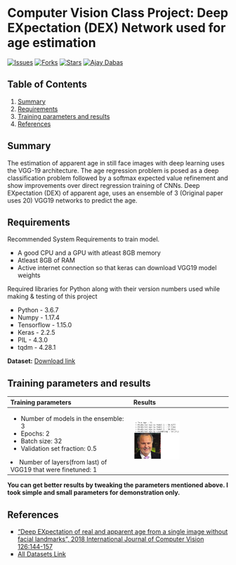 # Computer Vision Class Project: Deep EXpectation (DEX) Network used for age estimation

[![Issues](https://img.shields.io/github/issues/dabasajay/DEX-Deep-Expectation-Network-used-for-age-estimation.svg?color=%231155cc)](https://github.com/dabasajay/DEX-Deep-Expectation-Network-used-for-age-estimation/issues)
[![Forks](https://img.shields.io/github/forks/dabasajay/DEX-Deep-Expectation-Network-used-for-age-estimation.svg?color=%231155cc)](https://github.com/dabasajay/DEX-Deep-Expectation-Network-used-for-age-estimation/network)
[![Stars](https://img.shields.io/github/stars/dabasajay/DEX-Deep-Expectation-Network-used-for-age-estimation.svg?color=%231155cc)](https://github.com/dabasajay/DEX-Deep-Expectation-Network-used-for-age-estimation/stargazers)
[![Ajay Dabas](https://img.shields.io/badge/Ajay-Dabas-825ee4.svg)](https://dabasajay.github.io/)

## Table of Contents

1. [Summary](#Summary)
2. [Requirements](#Requirements)
3. [Training parameters and results](#training-parameters-and-results)
4. [References](#References)


## Summary

The estimation of apparent age in still face images with deep learning uses the VGG-19 architecture. The age regression problem is posed as a deep classification problem followed by a softmax expected value refinement and show improvements over direct regression training of CNNs. Deep EXpectation (DEX) of apparent age, uses an ensemble of 3 (Original paper uses 20) VGG19 networks to predict the age.

## Requirements

Recommended System Requirements to train model.

<ul type="square">
	<li>A good CPU and a GPU with atleast 8GB memory</li>
	<li>Atleast 8GB of RAM</li>
	<li>Active internet connection so that keras can download VGG19 model weights</li>
</ul>

Required libraries for Python along with their version numbers used while making & testing of this project

<ul type="square">
	<li>Python - 3.6.7</li>
	<li>Numpy - 1.17.4</li>
	<li>Tensorflow - 1.15.0</li>
	<li>Keras - 2.2.5</li>
	<li>PIL - 4.3.0</li>
	<li>tqdm - 4.28.1</li>
</ul>

<strong>Dataset:</strong> <a href="https://data.vision.ee.ethz.ch/cvl/rrothe/imdb-wiki/static/wiki_crop.tar">Download link</a>

## Training parameters and results

| Training parameters | Results |
| :--- | :--- |
| <ul><li>Number of models in the ensemble: 3</li><li>Epochs: 2</li><li>Batch size: 32</li><li>Validation set fraction: 0.5</li></ul><li>Number of layers(from last) of VGG19 that were finetuned: 1</li></ul> | <img width="50%" src="https://github.com/dabasajay/DEX-Deep-Expectation-Network-used-for-age-estimation/raw/master/result.png" alt="Result Image"> |

**You can get better results by tweaking the parameters mentioned above. I took simple and small parameters for demonstration only.**

## References

<ul type="square">
	<li><a href="https://link.springer.com/content/pdf/10.1007%2Fs11263-016-0940-3.pdf">“Deep EXpectation of real and apparent age from a single image without facial landmarks”, 2018 International Journal of Computer Vision 126:144-157</a></li>
	<li><a href="https://data.vision.ee.ethz.ch/cvl/rrothe/imdb-wiki">All Datasets Link</a></li>
</ul>
